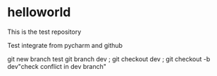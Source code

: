 # helloworld
This is the test repository

Test integrate from pycharm and github

git new branch test git branch dev ; git checkout dev ; git checkout -b dev"check conflict in dev branch" 
